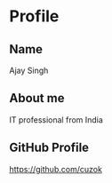 # Profile

## Name
Ajay Singh

## About me
IT professional from India

## GitHub Profile
https://github.com/cuzok
